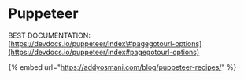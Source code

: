 # Puppeteer

BEST DOCUMENTATION:  
[https://devdocs.io/puppeteer/index\#pagegotourl-options](https://devdocs.io/puppeteer/index#pagegotourl-options)

{% embed url="https://addyosmani.com/blog/puppeteer-recipes/" %}



